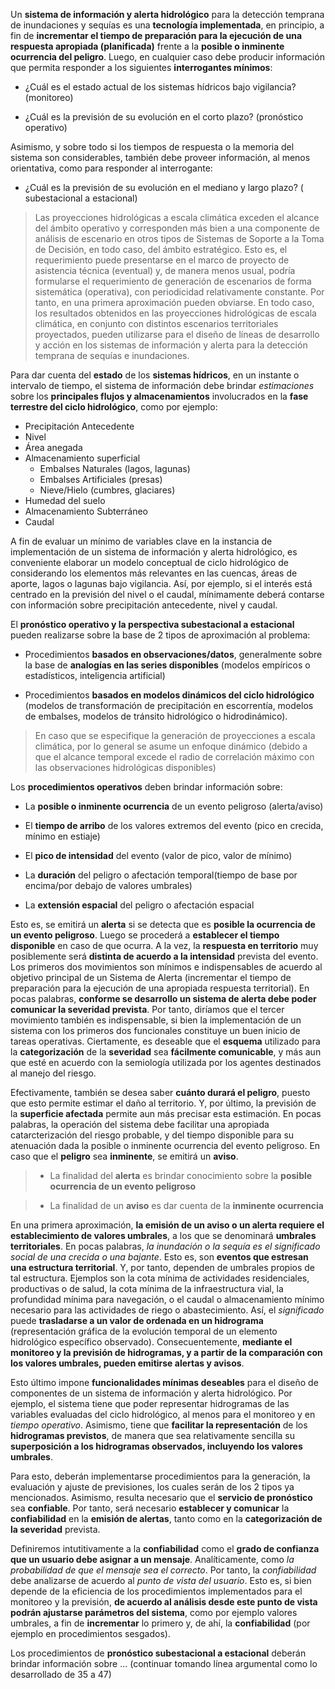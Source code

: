 Un **sistema de información y alerta hidrológico** para la detección temprana de inundaciones y sequías es una **tecnología implementada**, en principio, a fin de **incrementar el tiempo de preparación para la ejecución de una respuesta apropiada (planificada)** frente a la **posible o inminente ocurrencia del peligro**. Luego, en cualquier caso debe producir información que permita responder a los siguientes **interrogantes mínimos**: 

- ¿Cuál es el estado actual de los sistemas hídricos bajo vigilancia? (monitoreo)

- ¿Cuál es la previsión de su evolución en el corto plazo? (pronóstico operativo)

Asimismo, y sobre todo si los tiempos de respuesta o la memoria del sistema son considerables, también debe proveer información, al menos orientativa, como para responder al interrogante: 

- ¿Cuál es la previsión de su evolución en el mediano y largo plazo? (  subestacional a estacional)


 >Las proyecciones hidrológicas a escala climática exceden el alcance del ámbito operativo y corresponden más bien a una componente de análisis de escenario en otros tipos de Sistemas de Soporte a la Toma de Decisión, en todo caso, del ámbito estratégico. Esto es, el requerimiento puede presentarse en el marco de proyecto de asistencia técnica (eventual) y, de manera menos usual, podría formularse el requerimiento de generación de escenarios de forma sistemática (operativa), con periodicidad relativamente constante. Por tanto, en una primera aproximación pueden obviarse. En todo caso, los resultados obtenidos en las proyecciones hidrológicas de escala climática, en conjunto con distintos escenarios territoriales proyectados, pueden utilizarse para el diseño de líneas de desarrollo y acción en los sistemas de información y alerta para la detección temprana de sequías e inundaciones.      

Para dar cuenta del **estado** de los **sistemas hídricos**, en un instante o intervalo de tiempo, el sistema de información debe brindar _estimaciones_ sobre los **principales flujos y almacenamientos** involucrados en la **fase terrestre del ciclo hidrológico**, como por ejemplo:

- Precipitación Antecedente 
- Nivel 
- Área anegada
- Almacenamiento superficial 
    - Embalses Naturales (lagos, lagunas)
    - Embalses Artificiales (presas)
    - Nieve/Hielo (cumbres, glaciares)
- Humedad del suelo
- Almacenamiento Subterráneo
- Caudal 

A fin de evaluar un mínimo de variables clave en la instancia de implementación de un sistema de información y alerta hidrológico, es conveniente elaborar un modelo conceptual de ciclo hidrológico de considerando los elementos más relevantes en las cuencas, áreas de aporte, lagos o lagunas bajo vigilancia. Así, por ejemplo, si el interés está centrado en la previsión del nivel o el caudal, mínimamente deberá contarse con información sobre precipitación antecedente, nivel y caudal. 

El **pronóstico operativo y la perspectiva subestacional a estacional** pueden realizarse sobre la base de 2 tipos de aproximación al problema:

- Procedimientos **basados en observaciones/datos**, generalmente sobre la base de **analogías en las series disponibles** (modelos empíricos o estadísticos, inteligencia artificial)

- Procedimientos **basados en modelos dinámicos del ciclo hidrológico** (modelos de transformación de precipitación en escorrentía, modelos de embalses, modelos de tránsito hidrológico o hidrodinámico).

> En caso que se especifique la generación de proyecciones a escala climática, por lo general se asume un enfoque dinámico (debido a que el alcance temporal excede el radio de correlación máximo con las observaciones hidrológicas disponibles)

Los **procedimientos operativos** deben brindar información sobre:

- La **posible o inminente ocurrencia** de un evento peligroso (alerta/aviso)

- El **tiempo de arribo** de los valores extremos del evento (pico en crecida, mínimo en estiaje)

- El **pico de intensidad** del evento (valor de pico, valor de mínimo)

- La **duración** del peligro o afectación temporal(tiempo de base por encima/por debajo de valores umbrales)

- La **extensión espacial** del peligro o afectación espacial 

Esto es, se emitirá un **alerta** si se detecta que es **posible la ocurrencia de un evento peligroso**. Luego se procederá a **establecer el tiempo disponible** en caso de que ocurra. A la vez, la **respuesta en territorio** muy posiblemente será **distinta de acuerdo a la intensidad** prevista del evento. Los primeros dos movimientos son mínimos e indispensables de acuerdo al objetivo principal de un Sistema de Alerta (incrementar el tiempo de preparación para la ejecución de una apropiada respuesta territorial). En pocas palabras, **conforme se desarrollo un sistema de alerta debe poder comunicar la severidad prevista**. Por tanto, diríamos que el tercer movimiento también es indispensable, si bien la implementación de un sistema con los primeros dos funcionales constituye un buen inicio de tareas operativas. Ciertamente, es deseable que el **esquema** utilizado para la **categorización** de la **severidad** sea **fácilmente comunicable**, y más aun que esté en acuerdo con la semiología utilizada por los agentes destinados al manejo del riesgo. 

Efectivamente, también se desea saber **cuánto durará el peligro**, puesto que esto permite estimar el daño al territorio. Y, por último, la previsión de la **superficie afectada** permite aun más precisar esta estimación. En pocas palabras, la operación del sistema debe facilitar una apropiada catarcterización del riesgo probable, y del tiempo disponible para su atenuación dada la posible o inminente ocurrencia del evento peligroso. En caso que el **peligro** sea **inminente**, se emitirá un **aviso**.  

> - La finalidad del **alerta** es brindar conocimiento sobre la **posible ocurrencia de un evento peligroso**

> - La finalidad de un **aviso** es dar cuenta de la **inminente ocurrencia**

En una primera aproximación, **la emisión de un aviso o un alerta requiere el establecimiento de valores umbrales**, a los que se denominará **umbrales territoriales**. En pocas palabras, _la inundación o la sequía es el significado social de una crecida o una bajante_. Esto es, son **eventos que estresan una estructura territorial**. Y, por tanto, dependen de umbrales propios de tal estructura. Ejemplos son la  cota mínima de actividades residenciales, productivas o de salud, la cota mínima de la infraestructura vial, la profundidad mínima para navegación, o el caudal o almacenamiento mínimo necesario para las actividades de riego o abastecimiento. Así, el _significado_ puede **trasladarse a un valor de ordenada en un hidrograma** (representación gráfica de la evolución temporal de un elemento hidrológico específico observado). Consecuentemente, **mediante el monitoreo y la previsión de hidrogramas, y a partir de la comparación con los valores umbrales, pueden emitirse alertas y avisos**.

Esto último impone **funcionalidades mínimas deseables** para el diseño de componentes de un sistema de información y alerta hidrológico. Por ejemplo, el sistema tiene que poder representar hidrogramas de las variables evaluadas del ciclo hidrológico, al menos para el monitoreo y en _tiempo operativo_. Asimismo, tiene que **facilitar la representación** de los **hidrogramas previstos**, de manera que sea relativamente sencilla su **superposición a los hidrogramas observados, incluyendo los valores umbrales**. 

Para esto, deberán implementarse procedimientos para la generación, la evaluación y ajuste de previsiones, los cuales serán de los 2 tipos ya mencionados. Asimismo, resulta necesario que el **servicio de pronóstico** sea **confiable**. Por tanto, será necesario **establecer y comunicar** la **confiabilidad** en la **emisión de alertas**, tanto como en la **categorización de la severidad** prevista. 

Definiremos intutitivamente a la **confiabilidad** como el **grado de confianza que un usuario debe asignar a un mensaje**. Analíticamente, como _la probabilidad de que el mensaje sea el correcto_. Por tanto, la _confiabilidad_ debe analizarse de acuerdo al _punto de vista del usuario_. Esto es, si bien depende de la eficiencia de los procedimientos implementados para el monitoreo y la previsión, **de acuerdo al análisis desde este punto de vista podrán ajustarse parámetros del sistema**, como por ejemplo valores umbrales, a fin de **incrementar** lo primero y, de ahí, la **confiabilidad** (por ejemplo en procedimientos sesgados).    

Los procedimientos de **pronóstico subestacional a estacional** deberán brindar información sobre ... (continuar tomando línea argumental como lo desarrollado de 35 a 47)

